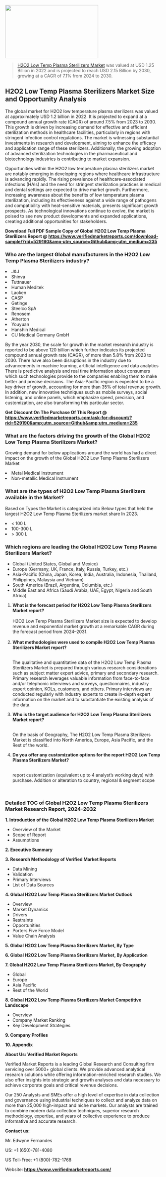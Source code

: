 <img src="https://ffe5etoiles.com/wp-content/uploads/2024/12/MST1-300x171.png" alt="" width="300" height="171" class="alignnone size-medium wp-image-20088" /><blockquote><p><p><a href="https://www.verifiedmarketreports.com/download-sample/?rid=529190&utm_source=Github&utm_medium=235" target="_blank">H2O2 Low Temp Plasma Sterilizers Market</a> was valued at USD 1.25 Billion in 2022 and is projected to reach USD 2.15 Billion by 2030, growing at a CAGR of 7.1% from 2024 to 2030.</p></blockquote><p><h2>H2O2 Low Temp Plasma Sterilizers Market Size and Opportunity Analysis</h2><p>The global market for H2O2 low temperature plasma sterilizers was valued at approximately USD 1.2 billion in 2022. It is projected to expand at a compound annual growth rate (CAGR) of around 7.5% from 2023 to 2030. This growth is driven by increasing demand for effective and efficient sterilization methods in healthcare facilities, particularly in regions with stringent infection control regulations. The market is witnessing substantial investments in research and development, aiming to enhance the efficacy and application range of these sterilizers. Additionally, the growing adoption of advanced sterilization technologies in the pharmaceutical and biotechnology industries is contributing to market expansion.</p><p>Opportunities within the H2O2 low temperature plasma sterilizers market are notably emerging in developing regions where healthcare infrastructure is advancing rapidly. The rising prevalence of healthcare-associated infections (HAIs) and the need for stringent sterilization practices in medical and dental settings are expected to drive market growth. Furthermore, increasing awareness about the benefits of low temperature plasma sterilization, including its effectiveness against a wide range of pathogens and compatibility with heat-sensitive materials, presents significant growth prospects. As technological innovations continue to evolve, the market is poised to see new product developments and expanded applications, creating additional opportunities for stakeholders.</p></p><p class=""><strong>Download Full PDF Sample Copy of Global H2O2 Low Temp Plasma Sterilizers Report @ <a href="https://www.verifiedmarketreports.com/download-sample/?rid=529190&amp;utm_source=Github&amp;utm_medium=235" target="_blank">https://www.verifiedmarketreports.com/download-sample/?rid=529190&amp;utm_source=Github&amp;utm_medium=235</a></strong></p><h3 id="" class="">Who are the largest Global manufacturers in the H2O2 Low Temp Plasma Sterilizers industry?</h3><p><li>J&J</li><li> Shinva</li><li> Tuttnauer</li><li> Human Meditek</li><li> Laoken</li><li> CASP</li><li> Getinge</li><li> Steelco SpA</li><li> Renosem</li><li> Atherton</li><li> Youyuan</li><li> Hanshin Medical</li><li> CU Medical Germany GmbH</li></p><div class=""><div class="" dir="" data-message-author-role="" data-message-id="" data-message-model-slug=""><div class=""><div class=""><div class=""><div class="" dir="" data-message-author-role="" data-message-id="" data-message-model-slug=""><div class=""><div class=""><p>By the year 2030, the scale for growth in the market research industry is reported to be above 120 billion which further indicates its projected compound annual growth rate (CAGR), of more than 5.8% from 2023 to 2030. There have also been disruptions in the industry due to advancements in machine learning, artificial intelligence and data analytics There is predictive analysis and real time information about consumers which such technologies provide to the companies enabling them to make better and precise decisions. The Asia-Pacific region is expected to be a key driver of growth, accounting for more than 35% of total revenue growth. In addition, new innovative techniques such as mobile surveys, social listening, and online panels, which emphasize speed, precision, and customization, are also transforming this particular sector.</p><p><strong>Get Discount On The Purchase Of This Report @&nbsp; <a href="https://www.verifiedmarketreports.com/ask-for-discount/?rid=529190&amp;utm_source=Github&amp;utm_medium=235" target="_blank">https://www.verifiedmarketreports.com/ask-for-discount/?rid=529190&amp;utm_source=Github&amp;utm_medium=235</a></strong></p></div></div></div></div></div></div></div></div><h3 id="" class="">What are the factors driving the growth of the Global H2O2 Low Temp Plasma Sterilizers Market?</h3><p id="" class="">Growing demand for below applications around the world has had a direct impact on the growth of the Global H2O2 Low Temp Plasma Sterilizers Market</p><p id="" class=""><li>Metal Medical Instrument</li><li> Non-metallic Medical Instrument</li></p><h3 id="" class="">What are the types of H2O2 Low Temp Plasma Sterilizers available in the Market?</h3><p id="" class="">Based on Types the Market is categorized into Below types that held the largest H2O2 Low Temp Plasma Sterilizers market share In 2023.</p><p id="" class=""><li>< 100 L</li><li> 100-300 L</li><li> > 300 L</li></p><h3 id="" class="">Which regions are leading the Global H2O2 Low Temp Plasma Sterilizers Market?</h3><ul><li>Global (United States, Global and Mexico)</li><li>Europe (Germany, UK, France, Italy, Russia, Turkey, etc.)</li><li>Asia-Pacific (China, Japan, Korea, India, Australia, Indonesia, Thailand, Philippines, Malaysia and Vietnam)</li><li>South America (Brazil, Argentina, Columbia, etc.)</li><li>Middle East and Africa (Saudi Arabia, UAE, Egypt, Nigeria and South Africa)</li></ul><p><ol><li><strong>What is the forecast period for H2O2 Low Temp Plasma Sterilizers Market report?<br /></strong><br /><span data-sheets-root="1" data-sheets-value="{&quot;1&quot;:2,&quot;2&quot;:&quot;XXXX size is expected to develop revenue and exponential market growth at a remarkable CAGR during the forecast period from 2024&ndash;2030.&quot;}" data-sheets-userformat="{&quot;2&quot;:12674,&quot;4&quot;:{&quot;1&quot;:2,&quot;2&quot;:16776960},&quot;10&quot;:2,&quot;11&quot;:0,&quot;15&quot;:&quot;Arial&quot;,&quot;16&quot;:12}">H2O2 Low Temp Plasma Sterilizers Market size is expected to develop revenue and exponential market growth at a remarkable CAGR during the forecast period from 2024&ndash;2031.</span><br /><br /></li><li><strong>What methodologies were used to compile H2O2 Low Temp Plasma Sterilizers Market report?<br /><br /></strong><p>The qualitative and quantitative data of the&nbsp;H2O2 Low Temp Plasma Sterilizers Market is prepared through various research considerations such as subject matter expert advice, primary and secondary research. Primary research leverages valuable information from face-to-face and/or telephonic interviews and surveys, questionnaires, industry expert opinion, KOLs, customers, and others. Primary interviews are conducted regularly with industry experts to create in-depth expert information on the market and to substantiate the existing analysis of the data.&nbsp;</p></li><li><strong>Who is the target audience for H2O2 Low Temp Plasma Sterilizers Market report?<br /><br /></strong><p>On the basis of Geography, The&nbsp;H2O2 Low Temp Plasma Sterilizers Market is classified into North America, Europe, Asia Pacific, and the Rest of the world.</p></li><li><strong>Do you offer any customization options for the report H2O2 Low Temp Plasma Sterilizers Market?<br /><br /></strong><p>report customization (equivalent up to 4 analyst&rsquo;s working days) with purchase. Addition or alteration to country, regional &amp; segment scope</p><p>&nbsp;</p></li></ol></p><h3 id="" class="">Detailed TOC of Global H2O2 Low Temp Plasma Sterilizers Market Research Report, 2024-2032</h3><p id="" class=""><strong>1. Introduction of the Global H2O2 Low Temp Plasma Sterilizers Market</strong></p><ul><li>Overview of the Market</li><li>Scope of Report</li><li>Assumptions</li></ul><p id="" class=""><strong>2. Executive Summary</strong></p><p id="" class=""><strong>3. Research Methodology of&nbsp;Verified Market Reports</strong></p><ul><li>Data Mining</li><li>Validation</li><li>Primary Interviews</li><li>List of Data Sources</li></ul><p id="" class=""><strong>4. Global H2O2 Low Temp Plasma Sterilizers Market Outlook</strong></p><ul><li>Overview</li><li>Market Dynamics</li><li>Drivers</li><li>Restraints</li><li>Opportunities</li><li>Porters Five Force Model</li><li>Value Chain Analysis</li></ul><p id="" class=""><strong>5. Global H2O2 Low Temp Plasma Sterilizers Market, By&nbsp;Type</strong></p><p id="" class=""><strong>6. Global H2O2 Low Temp Plasma Sterilizers Market, By Application</strong></p><p id="" class=""><strong>7. Global H2O2 Low Temp Plasma Sterilizers Market, By Geography</strong></p><ul><li>Global</li><li>Europe</li><li>Asia Pacific</li><li>Rest of the World</li></ul><p id="" class=""><strong>8. Global H2O2 Low Temp Plasma Sterilizers Market Competitive Landscape</strong></p><ul><li>Overview</li><li>Company Market Ranking</li><li>Key Development Strategies</li></ul><p id="" class=""><strong>9. Company Profiles</strong></p><p id="" class=""><strong>10. Appendix</strong></p><p id="" class=""><strong>About Us: Verified Market Reports</strong></p><p id="" class="">Verified Market Reports is a leading Global Research and Consulting firm servicing over 5000+ global clients. We provide advanced analytical research solutions while offering information-enriched research studies. We also offer insights into strategic and growth analyses and data necessary to achieve corporate goals and critical revenue decisions.</p><p id="" class="">Our 250 Analysts and SMEs offer a high level of expertise in data collection and governance using industrial techniques to collect and analyze data on more than 25,000 high-impact and niche markets. Our analysts are trained to combine modern data collection techniques, superior research methodology, expertise, and years of collective experience to produce informative and accurate research.</p><p id="" class=""><strong>Contact us:</strong></p><p id="" class="">Mr. Edwyne Fernandes</p><p id="" class="">US: +1 (650)-781-4080</p><p id="" class="">US Toll-Free: +1 (800)-782-1768</p><p id="" class="">Website: <a target="" data-test-app-aware-link=""><strong>https://www.verifiedmarketreports.com/</strong></a></p>
